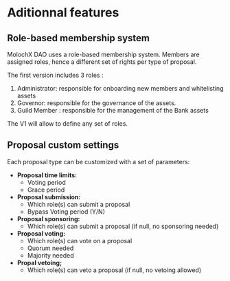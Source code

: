 # Aditionnal features

## Role-based membership system <a href="#markdown-header-members" id="markdown-header-members"></a>

MolochX DAO uses a role-based membership system. Members are assigned roles, hence a different set of rights  per type of proposal.

The first version includes 3 roles :

1. Administrator: responsible for onboarding new members and whitelisting assets
2. Governor: responsible for the governance of the assets.
3. Guild Member : responsible for the management of the Bank assets

The V1 will allow to define any set of roles.

##

## Proposal custom settings

Each proposal type can be customized with a set of parameters:

* **Proposal time limits:**
  * Voting period
  * Grace period
* **Proposal submission:**
  * Which role(s) can submit a proposal
  * Bypass Voting period (Y/N)
* **Proposal sponsoring:**
  * Which role(s) can submit a proposal (if null, no sponsoring needed)
* **Proposal voting:**&#x20;
  * Which role(s) can vote on a proposal
  * Quorum needed
  * Majority needed
* **Propal vetoing;**
  * Which role(s) can veto a proposal (if null, no vetoing allowed)
